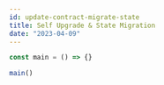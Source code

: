 ```yaml
---
id: update-contract-migrate-state
title: Self Upgrade & State Migration
date: "2023-04-09"
---
```


```js
const main = () => {}

main()
```
